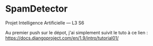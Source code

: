 # SpamDetector
Projet Intelligence Artificielle — L3 S6

Au premier push sur le dépot, j'ai simplement suivit le tuto à ce lien : https://docs.djangoproject.com/en/1.9/intro/tutorial01/
